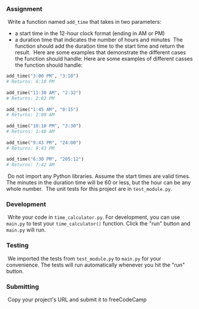 
### Assignment
​
Write a function named `add_time` that takes in two parameters:
* a start time in the 12-hour clock format (ending in AM or PM)
* a duration time that indicates the number of hours and minutes
​
The function should add the duration time to the start time and return the result.
​
Here are some examples that demonstrate the different cases the function should handle:
Here are some examples of different casses the function should handle:
```py
add_time("3:00 PM", "3:10")
# Returns: 6:10 PM
​
add_time("11:30 AM", "2:32")
# Returns: 2:02 PM
​
add_time("1:45 AM", "0:15")
# Returns: 2:00 AM
​
add_time("10:10 PM", "3:30")
# Returns: 1:40 AM
​
add_time("9:43 PM", "24:00")
# Returns: 9:43 PM
​
add_time("6:30 PM", "205:12")
# Returns: 7:42 AM
```
​
Do not import any Python libraries. Assume the start times are valid times. The minutes in the duration time will be 60 or less, but the hour can be any whole number.
​
The unit tests for this project are in `test_module.py`.
​
### Development
​
Write your code in `time_calculator.py`. For development, you can use `main.py` to test your `time_calculator()` function. Click the "run" button and `main.py` will run.
​
### Testing
​
We imported the tests from `test_module.py` to `main.py` for your convenience. The tests will run automatically whenever you hit the "run" button.
​
### Submitting
​
Copy your project's URL and submit it to freeCodeCamp
